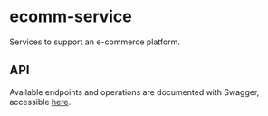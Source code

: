 # ecomm-service

Services to support an e-commerce platform.

## API

Available endpoints and operations are documented with Swagger, accessible [here](https://ecomm-service.herokuapp.com/docs).
